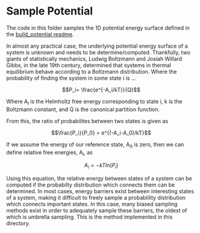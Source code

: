 # Sample Potential

The code in this folder samples the 1D potential energy surface defined in the [build_potential readme](../build_potential/README.md).

In almost any practical case, the underlying potential energy surface of a system is unknown and needs to be determine/computed.
Thankfully, two giants of statistically mechanics, Ludwig Boltzmann and Josiah Willard Gibbs, in the late 19th century, determined that systems in thermal equilibrium behave according to a Boltzmann distribution.
Where the probability of finding the system in some state i is ...
```math
P_i= \frac{e^{-A_i/kT}}{Q}
```
Where A<sub>i</sub> is the Helmholtz free energy corresponding to state i, k is the Boltzmann constant, and Q is the canonical partition function.

From this, the ratio of probabilites between two states is given as
```math
\frac{P_i}{P_0} = e^{(-A_i-A_0)/kT}
```

If we assume the energy of our reference state, A<sub>0</sub> is zero, then we can define relative free energies, A<sub>i</sub>, as
```math
A_i = -kT ln(P_i)
```

Using this equation, the relative energy between states of a system can be computed if the probabilty distribution which connects them can be determined.
In most cases, energy barriers exist between interesting states of a system, making it difficult to freely sample a probablility distribution which connects important states.
In this case, many biased sampling methods exist in order to adequately sample these barriers, the oldest of which is umbrella sampling. This is the method implemented in this directory.

